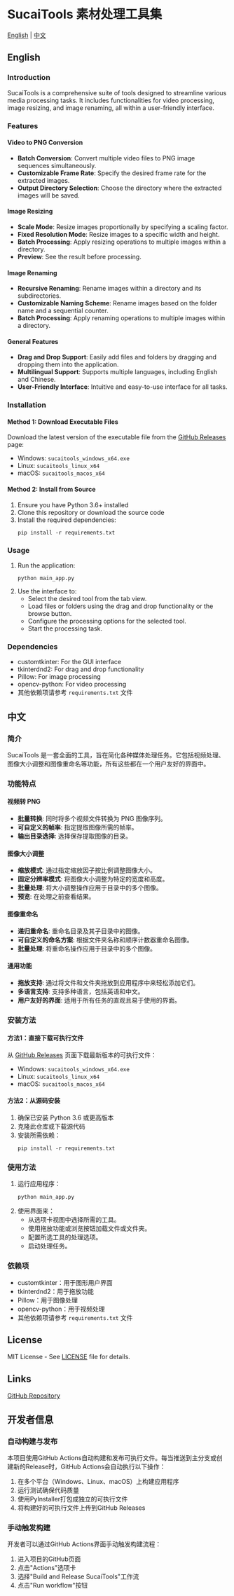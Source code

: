 # SucaiTools 素材处理工具集

[English](#english) | [中文](#chinese)

<a name="english"></a>
## English

### Introduction
SucaiTools is a comprehensive suite of tools designed to streamline various media processing tasks. It includes functionalities for video processing, image resizing, and image renaming, all within a user-friendly interface.

### Features

#### Video to PNG Conversion
- **Batch Conversion**: Convert multiple video files to PNG image sequences simultaneously.
- **Customizable Frame Rate**: Specify the desired frame rate for the extracted images.
- **Output Directory Selection**: Choose the directory where the extracted images will be saved.

#### Image Resizing
- **Scale Mode**: Resize images proportionally by specifying a scaling factor.
- **Fixed Resolution Mode**: Resize images to a specific width and height.
- **Batch Processing**: Apply resizing operations to multiple images within a directory.
- **Preview**: See the result before processing.

#### Image Renaming
- **Recursive Renaming**: Rename images within a directory and its subdirectories.
- **Customizable Naming Scheme**: Rename images based on the folder name and a sequential counter.
- **Batch Processing**: Apply renaming operations to multiple images within a directory.

#### General Features
- **Drag and Drop Support**: Easily add files and folders by dragging and dropping them into the application.
- **Multilingual Support**: Supports multiple languages, including English and Chinese.
- **User-Friendly Interface**: Intuitive and easy-to-use interface for all tasks.

### Installation

#### Method 1: Download Executable Files
Download the latest version of the executable file from the [GitHub Releases](https://github.com/dependon/sucaitools/releases) page:

- Windows: `sucaitools_windows_x64.exe`
- Linux: `sucaitools_linux_x64`
- macOS: `sucaitools_macos_x64`

#### Method 2: Install from Source
1. Ensure you have Python 3.6+ installed
2. Clone this repository or download the source code
3. Install the required dependencies:
   ```
   pip install -r requirements.txt
   ```

### Usage
1. Run the application:
   ```
   python main_app.py
   ```
2. Use the interface to:
   - Select the desired tool from the tab view.
   - Load files or folders using the drag and drop functionality or the browse button.
   - Configure the processing options for the selected tool.
   - Start the processing task.

### Dependencies
- customtkinter: For the GUI interface
- tkinterdnd2: For drag and drop functionality
- Pillow: For image processing
- opencv-python: For video processing
- 其他依赖项请参考 `requirements.txt` 文件

<a name="chinese"></a>
## 中文

### 简介
SucaiTools 是一套全面的工具，旨在简化各种媒体处理任务。它包括视频处理、图像大小调整和图像重命名等功能，所有这些都在一个用户友好的界面中。

### 功能特点

#### 视频转 PNG
- **批量转换**: 同时将多个视频文件转换为 PNG 图像序列。
- **可自定义的帧率**: 指定提取图像所需的帧率。
- **输出目录选择**: 选择保存提取图像的目录。

#### 图像大小调整
- **缩放模式**: 通过指定缩放因子按比例调整图像大小。
- **固定分辨率模式**: 将图像大小调整为特定的宽度和高度。
- **批量处理**: 将大小调整操作应用于目录中的多个图像。
- **预览**: 在处理之前查看结果。

#### 图像重命名
- **递归重命名**: 重命名目录及其子目录中的图像。
- **可自定义的命名方案**: 根据文件夹名称和顺序计数器重命名图像。
- **批量处理**: 将重命名操作应用于目录中的多个图像。

#### 通用功能
- **拖放支持**: 通过将文件和文件夹拖放到应用程序中来轻松添加它们。
- **多语言支持**: 支持多种语言，包括英语和中文。
- **用户友好的界面**: 适用于所有任务的直观且易于使用的界面。

### 安装方法

#### 方法1：直接下载可执行文件
从 [GitHub Releases](https://github.com/dependon/sucaitools/releases) 页面下载最新版本的可执行文件：

- Windows: `sucaitools_windows_x64.exe`
- Linux: `sucaitools_linux_x64`
- macOS: `sucaitools_macos_x64`

#### 方法2：从源码安装
1. 确保已安装 Python 3.6 或更高版本
2. 克隆此仓库或下载源代码
3. 安装所需依赖：
   ```
   pip install -r requirements.txt
   ```

### 使用方法
1. 运行应用程序：
   ```
   python main_app.py
   ```
2. 使用界面来：
   - 从选项卡视图中选择所需的工具。
   - 使用拖放功能或浏览按钮加载文件或文件夹。
   - 配置所选工具的处理选项。
   - 启动处理任务。

### 依赖项
- customtkinter：用于图形用户界面
- tkinterdnd2：用于拖放功能
- Pillow：用于图像处理
- opencv-python：用于视频处理
- 其他依赖项请参考 `requirements.txt` 文件

## License
MIT License - See [LICENSE](LICENSE) file for details.

## Links
[GitHub Repository](https://github.com/dependon/sucaitools)

## 开发者信息

### 自动构建与发布

本项目使用GitHub Actions自动构建和发布可执行文件。每当推送到主分支或创建新的Release时，GitHub Actions会自动执行以下操作：

1. 在多个平台（Windows、Linux、macOS）上构建应用程序
2. 运行测试确保代码质量
3. 使用PyInstaller打包成独立的可执行文件
4. 将构建好的可执行文件上传到GitHub Releases

### 手动触发构建

开发者可以通过GitHub Actions界面手动触发构建流程：

1. 进入项目的GitHub页面
2. 点击"Actions"选项卡
3. 选择"Build and Release SucaiTools"工作流
4. 点击"Run workflow"按钮
